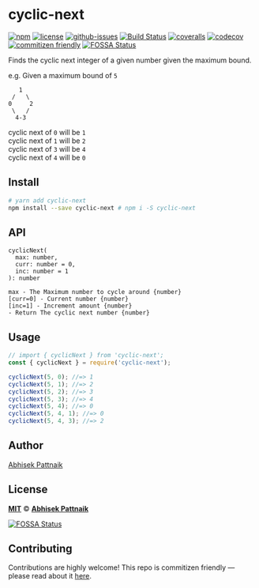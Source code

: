 # cyclic-next

[![npm](https://img.shields.io/npm/v/cyclic-next.svg)](https://www.npmjs.com/package/cyclic-next)
[![license](https://img.shields.io/npm/l/cyclic-next.svg)](https://abhisekp.mit-license.org/)
[![github-issues](https://img.shields.io/github/issues/abhisekp/cyclic-next.svg)](https://github.com/abhisekp/cyclic-next/issues)
[![Build Status](https://travis-ci.org/abhisekp/cyclic-next.svg?branch=master)](https://travis-ci.org/abhisekp/cyclic-next)
[![coveralls](https://img.shields.io/coveralls/abhisekp/cyclic-next.svg)](https://coveralls.io/github/abhisekp/cyclic-next)
[![codecov](https://codecov.io/gh/abhisekp/cyclic-next/branch/master/graph/badge.svg)](https://codecov.io/gh/abhisekp/cyclic-next)
[![commitizen friendly](https://img.shields.io/badge/commitizen-friendly-brightgreen.svg)](http://commitizen.github.io/cz-cli/)
[![FOSSA Status](https://app.fossa.io/api/projects/git%2Bgithub.com%2Fabhisekp%2Fcyclic-next.svg?type=shield)](https://app.fossa.io/projects/git%2Bgithub.com%2Fabhisekp%2Fcyclic-next?ref=badge_shield)

Finds the cyclic next integer of a given number given the maximum bound.

e.g.
Given a maximum bound of `5`

```text
   1
 /   \
0     2
 \   /
  4-3
```

cyclic next of `0` will be `1`  
cyclic next of `1` will be `2`  
cyclic next of `3` will be `4`  
cyclic next of `4` will be `0`

## Install

```sh
# yarn add cyclic-next
npm install --save cyclic-next # npm i -S cyclic-next
```

## API

```
cyclicNext(
  max: number,
  curr: number = 0,
  inc: number = 1
): number

max - The Maximum number to cycle around {number}
[curr=0] - Current number {number}
[inc=1] - Increment amount {number}
- Return The cyclic next number {number}
```

## Usage

```js
// import { cyclicNext } from 'cyclic-next';
const { cyclicNext } = require('cyclic-next');

cyclicNext(5, 0); //=> 1
cyclicNext(5, 1); //=> 2
cyclicNext(5, 2); //=> 3
cyclicNext(5, 3); //=> 4
cyclicNext(5, 4); //=> 0
cyclicNext(5, 4, 1); //=> 0
cyclicNext(5, 4, 3); //=> 2
```

## Author

[Abhisek Pattnaik](https://about.me/abhisekp)

## License

[**MIT**](https://abhisekp.mit-license.org/) © [**Abhisek Pattnaik**](https://github.com/abhisekp)


[![FOSSA Status](https://app.fossa.io/api/projects/git%2Bgithub.com%2Fabhisekp%2Fcyclic-next.svg?type=large)](https://app.fossa.io/projects/git%2Bgithub.com%2Fabhisekp%2Fcyclic-next?ref=badge_large)

## Contributing

Contributions are highly welcome! This repo is commitizen friendly — please read about it [here](http://commitizen.github.io/cz-cli/).